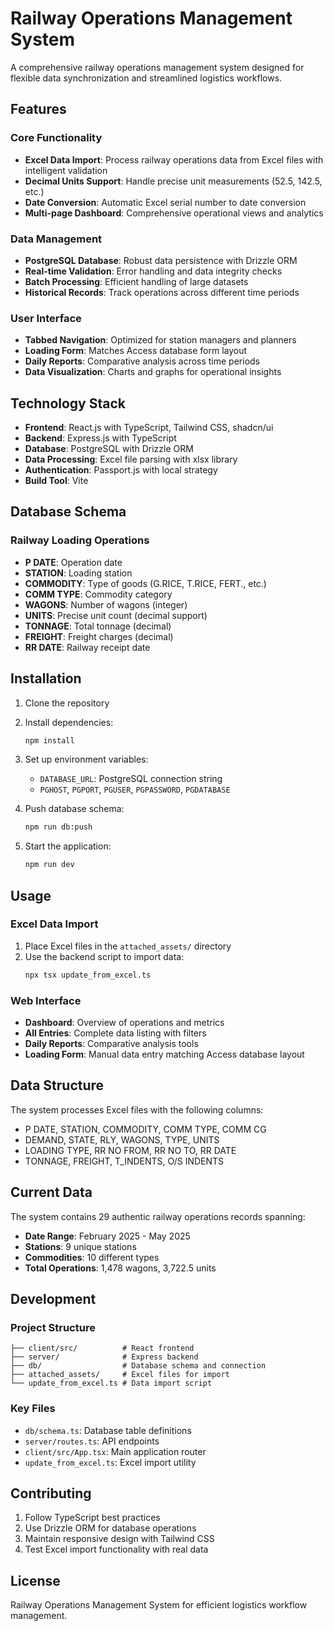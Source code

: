 # Railway Operations Management System

A comprehensive railway operations management system designed for flexible data synchronization and streamlined logistics workflows.

## Features

### Core Functionality
- **Excel Data Import**: Process railway operations data from Excel files with intelligent validation
- **Decimal Units Support**: Handle precise unit measurements (52.5, 142.5, etc.)
- **Date Conversion**: Automatic Excel serial number to date conversion
- **Multi-page Dashboard**: Comprehensive operational views and analytics

### Data Management
- **PostgreSQL Database**: Robust data persistence with Drizzle ORM
- **Real-time Validation**: Error handling and data integrity checks
- **Batch Processing**: Efficient handling of large datasets
- **Historical Records**: Track operations across different time periods

### User Interface
- **Tabbed Navigation**: Optimized for station managers and planners
- **Loading Form**: Matches Access database form layout
- **Daily Reports**: Comparative analysis across time periods
- **Data Visualization**: Charts and graphs for operational insights

## Technology Stack

- **Frontend**: React.js with TypeScript, Tailwind CSS, shadcn/ui
- **Backend**: Express.js with TypeScript
- **Database**: PostgreSQL with Drizzle ORM
- **Data Processing**: Excel file parsing with xlsx library
- **Authentication**: Passport.js with local strategy
- **Build Tool**: Vite

## Database Schema

### Railway Loading Operations
- **P DATE**: Operation date
- **STATION**: Loading station
- **COMMODITY**: Type of goods (G.RICE, T.RICE, FERT., etc.)
- **COMM TYPE**: Commodity category
- **WAGONS**: Number of wagons (integer)
- **UNITS**: Precise unit count (decimal support)
- **TONNAGE**: Total tonnage (decimal)
- **FREIGHT**: Freight charges (decimal)
- **RR DATE**: Railway receipt date

## Installation

1. Clone the repository
2. Install dependencies:
   ```bash
   npm install
   ```
3. Set up environment variables:
   - `DATABASE_URL`: PostgreSQL connection string
   - `PGHOST`, `PGPORT`, `PGUSER`, `PGPASSWORD`, `PGDATABASE`

4. Push database schema:
   ```bash
   npm run db:push
   ```

5. Start the application:
   ```bash
   npm run dev
   ```

## Usage

### Excel Data Import
1. Place Excel files in the `attached_assets/` directory
2. Use the backend script to import data:
   ```bash
   npx tsx update_from_excel.ts
   ```

### Web Interface
- **Dashboard**: Overview of operations and metrics
- **All Entries**: Complete data listing with filters
- **Daily Reports**: Comparative analysis tools
- **Loading Form**: Manual data entry matching Access database layout

## Data Structure

The system processes Excel files with the following columns:
- P DATE, STATION, COMMODITY, COMM TYPE, COMM CG
- DEMAND, STATE, RLY, WAGONS, TYPE, UNITS
- LOADING TYPE, RR NO FROM, RR NO TO, RR DATE
- TONNAGE, FREIGHT, T_INDENTS, O/S INDENTS

## Current Data

The system contains 29 authentic railway operations records spanning:
- **Date Range**: February 2025 - May 2025
- **Stations**: 9 unique stations
- **Commodities**: 10 different types
- **Total Operations**: 1,478 wagons, 3,722.5 units

## Development

### Project Structure
```
├── client/src/          # React frontend
├── server/              # Express backend
├── db/                  # Database schema and connection
├── attached_assets/     # Excel files for import
└── update_from_excel.ts # Data import script
```

### Key Files
- `db/schema.ts`: Database table definitions
- `server/routes.ts`: API endpoints
- `client/src/App.tsx`: Main application router
- `update_from_excel.ts`: Excel import utility

## Contributing

1. Follow TypeScript best practices
2. Use Drizzle ORM for database operations
3. Maintain responsive design with Tailwind CSS
4. Test Excel import functionality with real data

## License

Railway Operations Management System for efficient logistics workflow management.